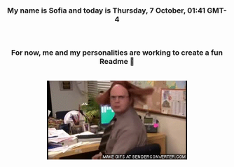 


<div align="center">
<h3 >My name is Sofia and today is Thursday, 7 October, 01:41 GMT-4</h3><br>
<h3 >For now, me and my personalities are working to create a fun Readme 👋
</h3><br>
<img src='img/dwight.gif' alt='working...'/>
</div>
